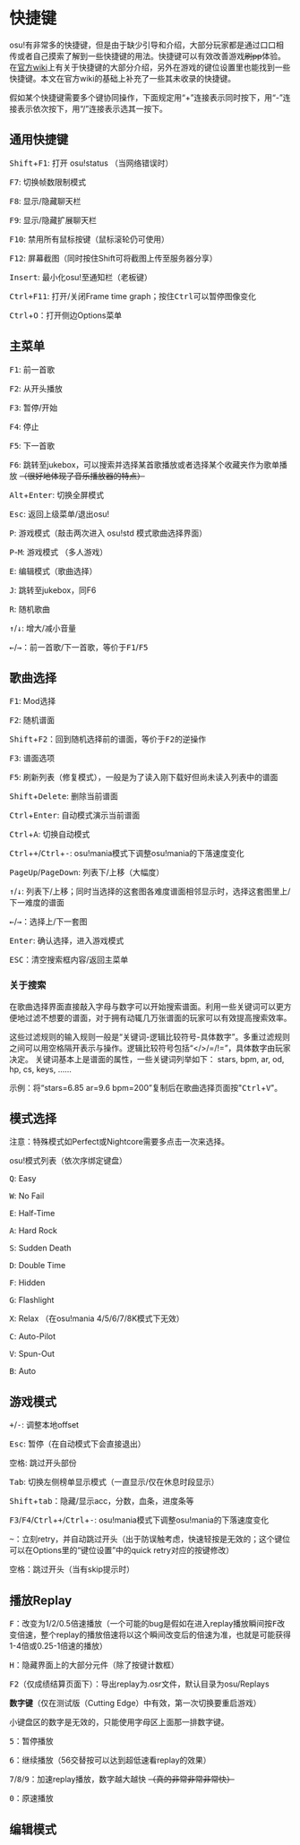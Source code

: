 # 快捷键

osu!有非常多的快捷键，但是由于缺少引导和介绍，大部分玩家都是通过口口相传或者自己摸索了解到一些快捷键的用法。快捷键可以有效改善游戏~~刷pp~~体验。在[官方wiki](https://osu.ppy.sh/help/wiki/Shortcut_key_reference)上有关于快捷键的大部分介绍，另外在游戏的键位设置里也能找到一些快捷键。本文在官方wiki的基础上补充了一些其未收录的快捷键。

假如某个快捷键需要多个键协同操作，下面规定用“+”连接表示同时按下，用“-”连接表示依次按下，用“/”连接表示选其一按下。

<!-- <kbd>Ctrl</kbd>+<kbd>H</kbd> -->
## 通用快捷键
<kbd>Shift</kbd>+<kbd>F1</kbd>: 打开 osu!status （当网络错误时）

<kbd>F7</kbd>: 切换帧数限制模式

<kbd>F8</kbd>: 显示/隐藏聊天栏

<kbd>F9</kbd>: 显示/隐藏扩展聊天栏

<kbd>F10</kbd>: 禁用所有鼠标按键（鼠标滚轮仍可使用）

<kbd>F12</kbd>: 屏幕截图（同时按住Shift可将截图上传至服务器分享）

<kbd>Insert</kbd>: 最小化osu!至通知栏（老板键）

<kbd>Ctrl+F11</kbd>: 打开/关闭Frame time graph；按住<kbd>Ctrl</kbd>可以暂停图像变化

<kbd>Ctrl</kbd>+<kbd>O</kbd>：打开侧边Options菜单


## 主菜单
<!-- 这里的主菜单指osu!刚打开时的界面（屏幕中间有一个粉饼）。 -->

<kbd>F1</kbd>: 前一首歌

<kbd>F2</kbd>: 从开头播放

<kbd>F3</kbd>: 暂停/开始

<kbd>F4</kbd>: 停止

<kbd>F5</kbd>: 下一首歌

<kbd>F6</kbd>: 跳转至jukebox，可以搜索并选择某首歌播放或者选择某个收藏夹作为歌单播放 ~~（很好地体现了音乐播放器的特点）~~

<kbd>Alt</kbd>+<kbd>Enter</kbd>: 切换全屏模式

<kbd>Esc</kbd>: 返回上级菜单/退出osu!

<kbd>P</kbd>: 游戏模式（敲击两次进入 osu!std 模式歌曲选择界面）

<kbd>P</kbd>-<kbd>M</kbd>: 游戏模式 （多人游戏）

<!-- P-S-T: 游戏模式 （太鼓歌曲选择）

P-S-C: 游戏模式 （接水果歌曲选择）

P-S-M: 游戏模式（osu!mania 歌曲选择） -->

<kbd>E</kbd>: 编辑模式（歌曲选择）

<kbd>J</kbd>: 跳转至jukebox，同F6

<!-- Z/X/C/V/B: Jukebox控制（Winamp布局） -->

<!-- D: osu!direct（仅限捐赠者使用）

O: 选项

Q: 退出 -->

<kbd>R</kbd>: 随机歌曲

<kbd>↑</kbd>/<kbd>↓</kbd>: 增大/减小音量

<kbd>←</kbd>/<kbd>→</kbd>：前一首歌/下一首歌，等价于<kbd>F1</kbd>/<kbd>F5</kbd>


## 歌曲选择
<kbd>F1</kbd>: Mod选择

<kbd>F2</kbd>: 随机谱面
<!-- F2: 随机谱面（快速按下两次立即选择随机谱面） -->

<kbd>Shift</kbd>+<kbd>F2</kbd>：回到随机选择前的谱面，等价于<kbd>F2</kbd>的逆操作

<kbd>F3</kbd>: 谱面选项

<kbd>F5</kbd>: 刷新列表（修复模式），一般是为了读入刚下载好但尚未读入列表中的谱面

<kbd>Shift</kbd>+<kbd>Delete</kbd>: 删除当前谱面

<kbd>Ctrl</kbd>+<kbd>Enter</kbd>: 自动模式演示当前谱面

<kbd>Ctrl</kbd>+<kbd>A</kbd>: 切换自动模式

<kbd>Ctrl</kbd>+<kbd>+</kbd>/<kbd>Ctrl</kbd>+<kbd>-</kbd>: osu!mania模式下调整osu!mania的下落速度变化

<kbd>PageUp</kbd>/<kbd>PageDown</kbd>: 列表下/上移（大幅度）

<kbd>↑</kbd>/<kbd>↓</kbd>: 列表下/上移；同时当选择的这套图各难度谱面相邻显示时，选择这套图里上/下一难度的谱面

<kbd>←</kbd>/<kbd>→</kbd>：选择上/下一套图

<kbd>Enter</kbd>: 确认选择，进入游戏模式

<kbd>ESC</kbd>：清空搜索框内容/返回主菜单


### 关于搜索

在歌曲选择界面直接敲入字母与数字可以开始搜索谱面。利用一些关键词可以更方便地过滤不想要的谱面，对于拥有动辄几万张谱面的玩家可以有效提高搜索效率。

这些过滤规则的输入规则一般是“关键词-逻辑比较符号-具体数字”。多重过滤规则之间可以用空格隔开表示与操作。逻辑比较符号包括“</>/=/!=”，具体数字由玩家决定。
关键词基本上是谱面的属性，一些关键词列举如下：
stars, bpm, ar, od, hp, cs, keys, ......

示例：将“stars=6.85 ar=9.6 bpm=200”复制后在歌曲选择页面按"<kbd>Ctrl</kbd>+<kbd>V</kbd>"。


## 模式选择
注意：特殊模式如Perfect或Nightcore需要多点击一次来选择。

osu!模式列表（依次序绑定键盘）

<kbd>Q</kbd>: Easy

<kbd>W</kbd>: No Fail

<kbd>E</kbd>: Half-Time

<kbd>A</kbd>: Hard Rock

<kbd>S</kbd>: Sudden Death

<kbd>D</kbd>: Double Time

<kbd>F</kbd>: Hidden

<kbd>G</kbd>: Flashlight

<kbd>X</kbd>: Relax （在osu!mania 4/5/6/7/8K模式下无效）

<kbd>C</kbd>: Auto-Pilot

<kbd>V</kbd>: Spun-Out

<kbd>B</kbd>: Auto


## 游戏模式
<!-- +/-: 调整本地延时（按住SHIFT/CTRL更精确调节） -->
<kbd>+</kbd>/<kbd>-</kbd>: 调整本地offset

<kbd>Esc</kbd>: 暂停（在自动模式下会直接退出）

<kbd>空格</kbd>: 跳过开头部份

<kbd>Tab</kbd>: 切换左侧榜单显示模式（一直显示/仅在休息时段显示）

<kbd>Shift</kbd>+<kbd>tab</kbd>：隐藏/显示acc，分数，血条，进度条等

<kbd>F3</kbd>/<kbd>F4</kbd>/<kbd>Ctrl</kbd>+<kbd>+</kbd>/<kbd>Ctrl</kbd>+<kbd>-</kbd>: osu!mania模式下调整osu!mania的下落速度变化

<kbd>~</kbd>：立刻retry，并自动跳过开头（出于防误触考虑，快速轻按是无效的；这个键位可以在Options里的“键位设置”中的quick retry对应的按键修改）

<kbd>空格</kbd>：跳过开头（当有skip提示时）


## 播放Replay

<kbd>F</kbd>：改变为1/2/0.5倍速播放（一个可能的bug是假如在进入replay播放瞬间按<kbd>F</kbd>改变倍速，整个replay的播放倍速将以这个瞬间改变后的倍速为准，也就是可能获得1-4倍或0.25-1倍速的播放）

<kbd>H</kbd>：隐藏界面上的大部分元件（除了按键计数框）

<kbd>F2</kbd>（仅成绩结算页面下）：导出replay为.osr文件，默认目录为osu/Replays

**数字键**（仅在测试版（Cutting Edge）中有效，第一次切换要重启游戏）

小键盘区的数字是无效的，只能使用字母区上面那一排数字键。
<!-- 数字键调整的倍速是基于F键调整的倍速上的，以F键调整的倍速为原速进行调整。 -->

<kbd>5</kbd>：暂停播放

<kbd>6</kbd>：继续播放（56交替按可以达到超低速看replay的效果）

<kbd>7</kbd>/<kbd>8</kbd>/<kbd>9</kbd>：加速replay播放，数字越大越快 ~~（真的非常非常非常快）~~

<kbd>0</kbd>：原速播放


## 编辑模式